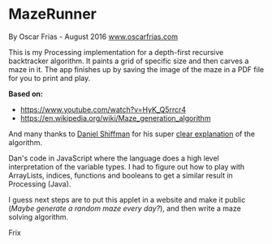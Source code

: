 # MazeRunner
By Oscar Frias - August 2016
www.oscarfrias.com

This is my Processing implementation for a depth-first recursive backtracker algorithm. It paints a grid of specific size and then carves a maze in it. The app finishes up by saving the image of the maze in a PDF file for you to print and play. 

__Based on:__
- https://www.youtube.com/watch?v=HyK_Q5rrcr4
- https://en.wikipedia.org/wiki/Maze_generation_algorithm

And many thanks to [Daniel Shiffman](https://github.com/shiffman) for his super [clear explanation](youtube.com/watch?v=HyK_Q5rrcr4) of the algorithm.

Dan's code in JavaScript where the language does a high level interpretation of the variable types. I had to figure out how to play with ArrayLists, indices, functions and booleans to get a similar result in Processing (Java).

I guess next steps are to put this applet in a website and make it public (_Maybe generate a random maze every day?_), and then write a maze solving algorithm.

Frix
